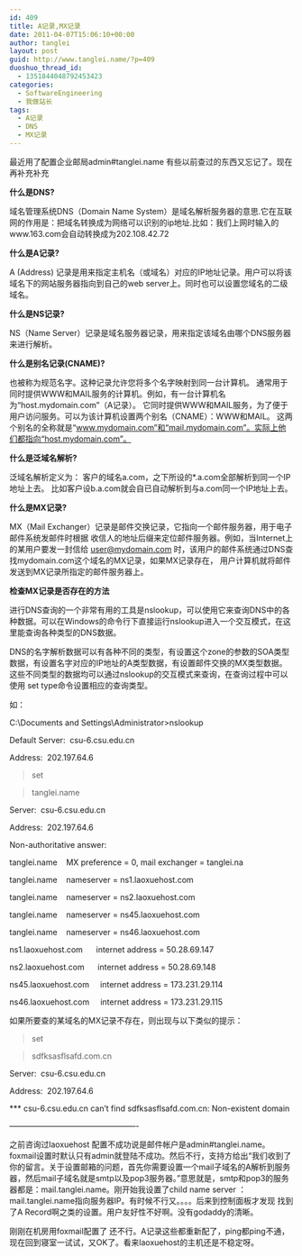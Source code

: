 ```yaml
---
id: 409
title: A记录,MX记录
date: 2011-04-07T15:06:10+00:00
author: tanglei
layout: post
guid: http://www.tanglei.name/?p=409
duoshuo_thread_id:
  - 1351844048792453423
categories:
  - SoftwareEngineering
  - 我做站长
tags:
  - A记录
  - DNS
  - MX记录
---
```

最近用了配置企业邮局admin#tanglei.name 有些以前查过的东西又忘记了。现在再补充补充

**什么是DNS?**
  
域名管理系统DNS（Domain Name System）是域名解析服务器的意思.它在互联网的作用是：把域名转换成为网络可以识别的ip地址.比如：我们上网时输入的www.163.com会自动转换成为202.108.42.72

**什么是A记录?**
  
A (Address) 记录是用来指定主机名（或域名）对应的IP地址记录。用户可以将该域名下的网站服务器指向到自己的web server上。同时也可以设置您域名的二级域名。

**什么是NS记录?**
  
NS（Name Server）记录是域名服务器记录，用来指定该域名由哪个DNS服务器来进行解析。

**什么是别名记录(CNAME)?**
  
也被称为规范名字。这种记录允许您将多个名字映射到同一台计算机。 通常用于同时提供WWW和MAIL服务的计算机。例如，有一台计算机名为“host.mydomain.com”（A记录）。 它同时提供WWW和MAIL服务，为了便于用户访问服务。可以为该计算机设置两个别名（CNAME）：WWW和MAIL。 这两个别名的全称就是“www.mydomain.com”和“mail.mydomain.com”。实际上他们都指向“host.mydomain.com”。

**什么是泛域名解析?**
  
泛域名解析定义为： 客户的域名a.com，之下所设的*.a.com全部解析到同一个IP地址上去。 比如客户设b.a.com就会自已自动解析到与a.com同一个IP地址上去。

**什么是MX记录?**
  
MX（Mail Exchanger）记录是邮件交换记录，它指向一个邮件服务器，用于电子邮件系统发邮件时根据 收信人的地址后缀来定位邮件服务器。例如，当Internet上的某用户要发一封信给 user@mydomain.com 时，该用户的邮件系统通过DNS查找mydomain.com这个域名的MX记录，如果MX记录存在， 用户计算机就将邮件发送到MX记录所指定的邮件服务器上。

**检查****MX****记录是否存在的方法**
  
进行DNS查询的一个非常有用的工具是nslookup，可以使用它来查询DNS中的各种数据。可以在Windows的命令行下直接运行nslookup进入一个交互模式，在这里能查询各种类型的DNS数据。
  
DNS的名字解析数据可以有各种不同的类型，有设置这个zone的参数的SOA类型数据，有设置名字对应的IP地址的A类型数据，有设置邮件交换的MX类型数据。这些不同类型的数据均可以通过nslookup的交互模式来查询，在查询过程中可以使用 set type命令设置相应的查询类型。
  
如：
  
C:\Documents and Settings\Administrator>nslookup

Default Server:  csu-6.csu.edu.cn

Address:  202.197.64.6

> set

> tanglei.name

Server:  csu-6.csu.edu.cn

Address:  202.197.64.6

Non-authoritative answer:

tanglei.name    MX preference = 0, mail exchanger = tanglei.na

tanglei.name    nameserver = ns1.laoxuehost.com

tanglei.name    nameserver = ns2.laoxuehost.com

tanglei.name    nameserver = ns45.laoxuehost.com

tanglei.name    nameserver = ns46.laoxuehost.com

ns1.laoxuehost.com      internet address = 50.28.69.147

ns2.laoxuehost.com      internet address = 50.28.69.148

ns45.laoxuehost.com     internet address = 173.231.29.114

ns46.laoxuehost.com     internet address = 173.231.29.115

如果所要查的某域名的MX记录不存在，则出现与以下类似的提示：
  
> set

> sdfksasflsafd.com.cn

Server:  csu-6.csu.edu.cn

Address:  202.197.64.6

\*** csu-6.csu.edu.cn can&#8217;t find sdfksasflsafd.com.cn: Non-existent domain
  
&#8212;&#8212;&#8212;&#8212;&#8212;&#8212;&#8212;&#8212;&#8212;&#8212;&#8212;&#8212;&#8212;&#8212;&#8212;&#8212;-

之前咨询过laoxuehost 配置不成功说是邮件帐户是admin#tanglei.name。foxmail设置时默认只有admin就登陆不成功。然后不行，支持方给出“我们收到了你的留言。关于设置邮箱的问题，首先你需要设置一个mail子域名的A解析到服务器，然后mail子域名就是smtp以及pop3服务器。”意思就是，smtp和pop3的服务器都是：mail.tanglei.name。刚开始我设置了child name server ：mail.tanglei.name指向服务器IP。有时候不行又。。。。后来到控制面板才发现 找到了A Record啊之类的设置。用户友好性不好啊。没有godaddy的清晰。

刚刚在机房用foxmail配置了 还不行。A记录这些都重新配了，ping都ping不通，现在回到寝室一试试，又OK了。看来laoxuehost的主机还是不稳定呀。
